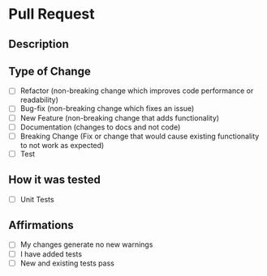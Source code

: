 # Pull Request

## Description
[//]: # (Summary of changes. List any dependency changes required for this pr)

## Type of Change
- [ ] Refactor (non-breaking change which improves code performance or readability)
- [ ] Bug-fix (non-breaking change which fixes an issue)
- [ ] New Feature (non-breaking change that adds functionality)
- [ ] Documentation (changes to docs and not code)
- [ ] Breaking Change (Fix or change that would cause existing functionality to not work as expected)
- [ ] Test

## How it was tested
- [ ] Unit Tests

## Affirmations
- [ ] My changes generate no new warnings
- [ ] I have added tests
- [ ] New and existing tests pass